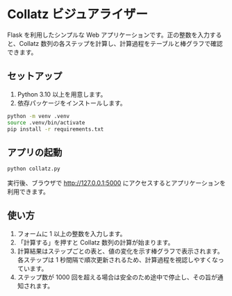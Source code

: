 # Collatz ビジュアライザー

Flask を利用したシンプルな Web アプリケーションです。正の整数を入力すると、Collatz 数列の各ステップを計算し、計算過程をテーブルと棒グラフで確認できます。

## セットアップ

1. Python 3.10 以上を用意します。
2. 依存パッケージをインストールします。

```bash
python -m venv .venv
source .venv/bin/activate
pip install -r requirements.txt
```

## アプリの起動

```bash
python collatz.py
```

実行後、ブラウザで <http://127.0.0.1:5000> にアクセスするとアプリケーションを利用できます。

## 使い方

1. フォームに 1 以上の整数を入力します。
2. 「計算する」を押すと Collatz 数列の計算が始まります。
3. 計算結果はステップごとの表と、値の変化を示す棒グラフで表示されます。各ステップは 1 秒間隔で順次更新されるため、計算過程を視認しやすくなっています。
4. ステップ数が 1000 回を超える場合は安全のため途中で停止し、その旨が通知されます。
